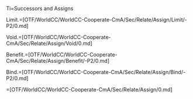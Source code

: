 Ti=Successors and Assigns

Limit.=[OTF/WorldCC/WorldCC-Cooperate-CmA/Sec/Relate/Assign/Limit/-P2/0.md]

Void.=[OTF/WorldCC/WorldCC-Cooperate-CmA/Sec/Relate/Assign/Void/0.md]

Benefit.=[OTF/WorldCC/WorldCC-Cooperate-CmA/Sec/Relate/Assign/Benefit/-P2/0.md]

Bind.=[OTF/WorldCC/WorldCC-Cooperate-CmA/Sec/Relate/Assign/Bind/-P2/0.md]

=[OTF/WorldCC/WorldCC-Cooperate-CmA/Sec/Relate/Assign/0.md]

